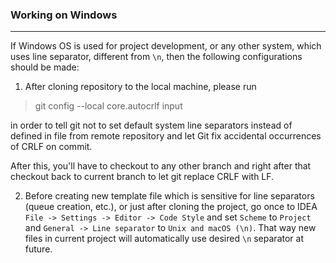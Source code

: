 ### Working on Windows
___
If Windows OS is used for project development, or any other system, which uses line separator, different from `\n`, then the following configurations should be made:
1. After cloning repository to the local machine, please run 
> git config --local core.autocrlf input

in order to tell git not to set default system line separators instead of defined in file from remote repository and let Git fix accidental occurrences of CRLF on commit. 

After this, you'll have to checkout to any other branch and right after that checkout back to current branch to let git replace CRLF with LF.

2. Before creating new template file which is sensitive for line separators (queue creation, etc.), or just after cloning the project, go once to IDEA `File -> Settings -> Editor -> Code Style` and set `Scheme` to `Project` and  `General -> Line separator` to `Unix and macOS (\n)`. That way new files in current project will automatically use desired `\n` separator at future.
